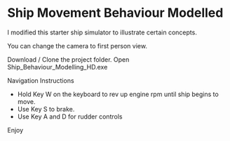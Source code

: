 # Ship Movement Behaviour Modelled

I modified this starter ship simulator to illustrate certain concepts. 

You can change the camera to first person view. 

Download / Clone the project folder. Open Ship_Behaviour_Modelling_HD.exe

Navigation Instructions

- Hold Key W on the keyboard to rev up engine rpm until ship begins to move.
- Use Key S to brake.
- Use Key A and D for rudder controls

Enjoy

